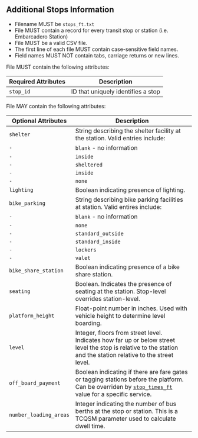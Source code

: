 ## Additional Stops Information

 *  Filename MUST be `stops_ft.txt`
 *  File MUST contain a record for every transit stop or station (i.e. Embarcadero Station) 
 *  File MUST be a valid CSV file.
 *  The first line of each file MUST contain case-sensitive field names.
 *  Field names MUST NOT contain tabs, carriage returns or new lines.
 
File MUST contain the following attributes:

Required Attributes	| Description										
----------			| -------------		
`stop_id`			| ID that uniquely identifies a stop

File MAY contain the following attributes:

Optional Attributes		| Description										
----------				| -------------		
`shelter`			| String describing the shelter facility at the station. Valid entries include: 
`-` | `blank` - no information
`-` | `inside`
`-` | `sheltered`
`-` | `inside`
`-` | `none`
`lighting`			| Boolean indicating presence of lighting.
`bike_parking`		| String describing bike parking facilities at station. Valid entires include:
`-` | `blank` - no information
`-` | `none`
`-` | `standard_outside`
`-` | `standard_inside`
`-` | `lockers`
`-` | `valet`
`bike_share_station`	| Boolean indicating presence of a bike share station.
`seating`				| Boolean. Indicates the presence of seating at the station. Stop-level overrides station-level.
`platform_height`		| Float-point number in inches. Used with vehicle height to determine level boarding.
`level`				| Integer, floors from street level.  Indicates how far up or below street level the stop is relative to the station and the station relative to the street level.
`off_board_payment`	| Boolean indicating if there are fare gates or tagging stations before the platform.  Can be overriden by [`stop_times_ft`](stop_times_ft.md) value for a specific service.
`number_loading_areas` | Integer indicating the number of bus berths at the stop or station. This is a TCQSM parameter used to calculate dwell time.

